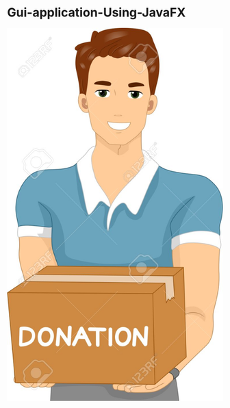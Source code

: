 # Gui-application-Using-JavaFX

![alt text](https://raw.githubusercontent.com/rootally/Gui-application-Using-JavaFX/master/images/donor.jpg)

